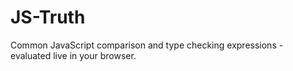 # JS-Truth
Common JavaScript comparison and type checking expressions - evaluated live in your browser.
